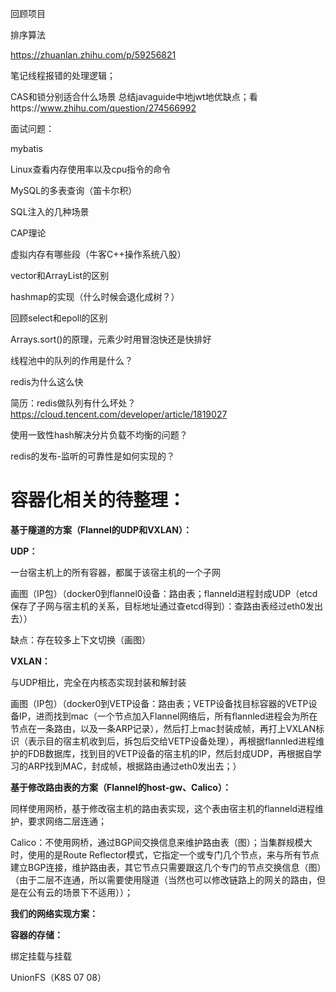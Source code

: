 回顾项目

排序算法



https://zhuanlan.zhihu.com/p/59256821

笔记线程报错的处理逻辑；

CAS和锁分别适合什么场景
总结javaguide中地jwt地优缺点；看https://www.zhihu.com/question/274566992



面试问题：

mybatis

Linux查看内存使用率以及cpu指令的命令

MySQL的多表查询（笛卡尔积）

SQL注入的几种场景

CAP理论



虚拟内存有哪些段（牛客C++操作系统八股）

vector和ArrayList的区别

hashmap的实现（什么时候会退化成树？）

回顾select和epoll的区别

Arrays.sort()的原理，元素少时用冒泡快还是快排好





线程池中的队列的作用是什么？

redis为什么这么快

简历：redis做队列有什么坏处？https://cloud.tencent.com/developer/article/1819027

使用一致性hash解决分片负载不均衡的问题？

redis的发布-监听的可靠性是如何实现的？



# 容器化相关的待整理：

**基于隧道的方案（Flannel的UDP和VXLAN）：**

**UDP：**

一台宿主机上的所有容器，都属于该宿主机的一个子网

画图（IP包）（docker0到flannel0设备：路由表；flanneld进程封成UDP（etcd保存了子网与宿主机的关系，目标地址通过查etcd得到）：查路由表经过eth0发出去））

缺点：存在较多上下文切换（画图）

**VXLAN：**

与UDP相比，完全在内核态实现封装和解封装

画图（IP包）（docker0到VETP设备：路由表；VETP设备找目标容器的VETP设备IP，进而找到mac（一个节点加入Flannel网络后，所有flannled进程会为所在节点在一条路由，以及一条ARP记录），然后打上mac封装成帧，再打上VXLAN标识（表示目的宿主机收到后，拆包后交给VETP设备处理），再根据flannled进程维护的FDB数据库，找到目的VETP设备的宿主机的IP，然后封成UDP，再根据自学习的ARP找到MAC，封成帧，根据路由通过eth0发出去；）



**基于修改路由表的方案（Flannel的host-gw、Calico）：**

同样使用网桥，基于修改宿主机的路由表实现，这个表由宿主机的flanneld进程维护，要求网络二层连通；

Calico：不使用网桥，通过BGP间交换信息来维护路由表（图）；当集群规模大时，使用的是Route Reflector模式，它指定一个或专门几个节点，来与所有节点建立BGP连接，维护路由表，其它节点只需要跟这几个专门的节点交换信息（图）（由于二层不连通，所以需要使用隧道（当然也可以修改链路上的网关的路由，但是在公有云的场景下不适用））；



**我们的网络实现方案：**





**容器的存储：**

绑定挂载与挂载

UnionFS（K8S 07 08）